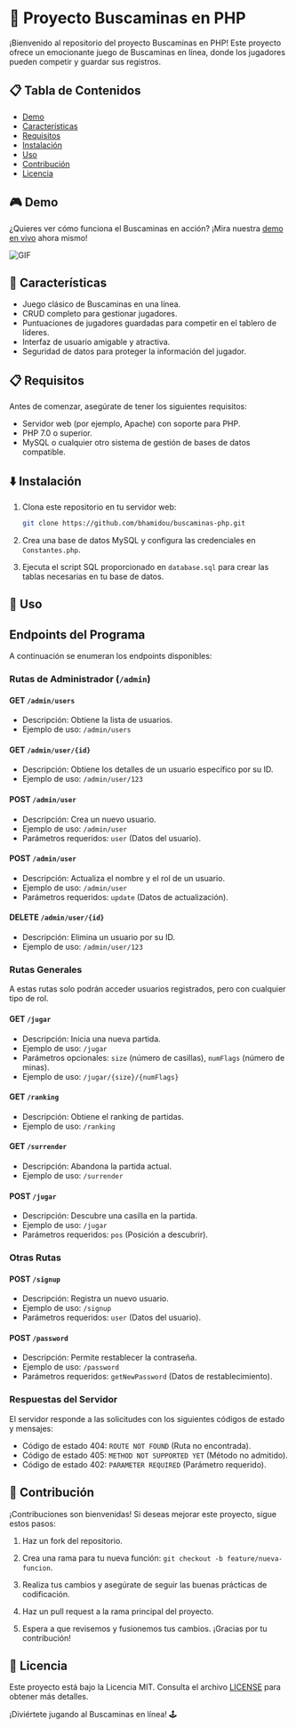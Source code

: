 # 🚀 Proyecto Buscaminas en PHP

¡Bienvenido al repositorio del proyecto Buscaminas en PHP! Este proyecto ofrece un emocionante juego de Buscaminas en línea, donde los jugadores pueden competir y guardar sus registros.

## 📋 Tabla de Contenidos

- [Demo](#demo)
- [Características](#características)
- [Requisitos](#requisitos)
- [Instalación](#instalación)
- [Uso](#uso)
- [Contribución](#contribución)
- [Licencia](#licencia)

## 🎮 Demo

¿Quieres ver cómo funciona el Buscaminas en acción? ¡Mira nuestra [demo en vivo]("https://servidor.badrweb.es") ahora mismo!

![GIF](https://user-images.githubusercontent.com/74038190/216644507-4f06ea29-bf55-4356-aac0-d42751461a9d.gif)

## 🌟 Características

- Juego clásico de Buscaminas en una línea.
- CRUD completo para gestionar jugadores.
- Puntuaciones de jugadores guardadas para competir en el tablero de líderes.
- Interfaz de usuario amigable y atractiva.
- Seguridad de datos para proteger la información del jugador.

## 📋 Requisitos

Antes de comenzar, asegúrate de tener los siguientes requisitos:

- Servidor web (por ejemplo, Apache) con soporte para PHP.
- PHP 7.0 o superior.
- MySQL o cualquier otro sistema de gestión de bases de datos compatible.

## ⬇️ Instalación

1. Clona este repositorio en tu servidor web:

   ```bash
   git clone https://github.com/bhamidou/buscaminas-php.git
   ```

2. Crea una base de datos MySQL y configura las credenciales en `Constantes.php`.

3. Ejecuta el script SQL proporcionado en `database.sql` para crear las tablas necesarias en tu base de datos.

## 🚀 Uso

## Endpoints del Programa

A continuación se enumeran los endpoints disponibles:

### Rutas de Administrador (`/admin`)

#### GET `/admin/users`
- Descripción: Obtiene la lista de usuarios.
- Ejemplo de uso: `/admin/users`

#### GET `/admin/user/{id}`
- Descripción: Obtiene los detalles de un usuario específico por su ID.
- Ejemplo de uso: `/admin/user/123`

#### POST `/admin/user`
- Descripción: Crea un nuevo usuario.
- Ejemplo de uso: `/admin/user`
- Parámetros requeridos: `user` (Datos del usuario).

#### POST `/admin/user`
- Descripción: Actualiza el nombre y el rol de un usuario.
- Ejemplo de uso: `/admin/user`
- Parámetros requeridos: `update` (Datos de actualización).

#### DELETE `/admin/user/{id}`
- Descripción: Elimina un usuario por su ID.
- Ejemplo de uso: `/admin/user/123`

### Rutas Generales
A estas rutas solo podrán acceder usuarios registrados, pero con cualquier tipo de rol.

#### GET `/jugar`
- Descripción: Inicia una nueva partida.
- Ejemplo de uso: `/jugar`
- Parámetros opcionales: `size` (número de casillas), `numFlags` (número de minas).
- Ejemplo de uso: `/jugar/{size}/{numFlags}`

#### GET `/ranking`
- Descripción: Obtiene el ranking de partidas.
- Ejemplo de uso: `/ranking`

#### GET `/surrender`
- Descripción: Abandona la partida actual.
- Ejemplo de uso: `/surrender`

#### POST `/jugar`
- Descripción: Descubre una casilla en la partida.
- Ejemplo de uso: `/jugar`
- Parámetros requeridos: `pos` (Posición a descubrir).

### Otras Rutas

#### POST `/signup`
- Descripción: Registra un nuevo usuario.
- Ejemplo de uso: `/signup`
- Parámetros requeridos: `user` (Datos del usuario).

#### POST `/password`
- Descripción: Permite restablecer la contraseña.
- Ejemplo de uso: `/password`
- Parámetros requeridos: `getNewPassword` (Datos de restablecimiento).

### Respuestas del Servidor

El servidor responde a las solicitudes con los siguientes códigos de estado y mensajes:

- Código de estado 404: `ROUTE NOT FOUND` (Ruta no encontrada).
- Código de estado 405: `METHOD NOT SUPPORTED YET` (Método no admitido).
- Código de estado 402: `PARAMETER REQUIRED` (Parámetro requerido).

## 🤝 Contribución

¡Contribuciones son bienvenidas! Si deseas mejorar este proyecto, sigue estos pasos:

1. Haz un fork del repositorio.

2. Crea una rama para tu nueva función: `git checkout -b feature/nueva-funcion`.

3. Realiza tus cambios y asegúrate de seguir las buenas prácticas de codificación.

4. Haz un pull request a la rama principal del proyecto.

5. Espera a que revisemos y fusionemos tus cambios. ¡Gracias por tu contribución!

## 📄 Licencia

Este proyecto está bajo la Licencia MIT. Consulta el archivo [LICENSE](LICENSE) para obtener más detalles.

¡Diviértete jugando al Buscaminas en línea! 🕹️
